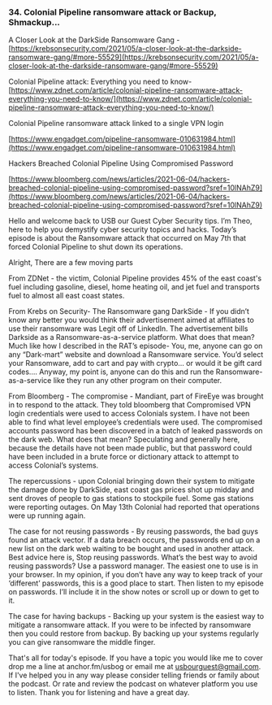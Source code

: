 ### 34. Colonial Pipeline ransomware attack or Backup, Shmackup...

  

A Closer Look at the DarkSide Ransomware Gang - [https://krebsonsecurity.com/2021/05/a-closer-look-at-the-darkside-ransomware-gang/#more-55529](https://krebsonsecurity.com/2021/05/a-closer-look-at-the-darkside-ransomware-gang/#more-55529) 

  

Colonial Pipeline attack: Everything you need to know- [https://www.zdnet.com/article/colonial-pipeline-ransomware-attack-everything-you-need-to-know/](https://www.zdnet.com/article/colonial-pipeline-ransomware-attack-everything-you-need-to-know/)

  

Colonial Pipeline ransomware attack linked to a single VPN login

[https://www.engadget.com/pipeline-ransomware-010631984.html](https://www.engadget.com/pipeline-ransomware-010631984.html) 

  

Hackers Breached Colonial Pipeline Using Compromised Password

[https://www.bloomberg.com/news/articles/2021-06-04/hackers-breached-colonial-pipeline-using-compromised-password?sref=10lNAhZ9](https://www.bloomberg.com/news/articles/2021-06-04/hackers-breached-colonial-pipeline-using-compromised-password?sref=10lNAhZ9) 

  

Hello and welcome back to USB our Guest Cyber Security tips. I’m Theo, here to help you demystify cyber security topics and hacks. Today’s episode is about the Ransomware attack that occurred on May 7th that forced Colonial Pipeline to shut down its operations.

Alright, There are a few moving parts 

From ZDNet - the victim, Colonial Pipeline provides 45% of the east coast's fuel including gasoline, diesel, home heating oil, and jet fuel and transports fuel to almost all east coast states. 

From Krebs on Security- The Ransomware gang DarkSide - If you didn’t know any better you would think their advertisement aimed at affiliates to use their ransomware was Legit off of LinkedIn. The advertisement bills Darkside as a Ransomware-as-a-service platform. What does that mean? Much like how I described in the RAT’s episode- You, me, anyone can go on any “Dark-mart” website and download a Ransomware service. You’d select your Ransomware, add to cart and pay with crypto... or would it be gift card codes…. Anyway, my point is, anyone can do this and run the Ransomware-as-a-service like they run any other program on their computer. 

From Bloomberg - The compromise - Mandiant, part of FireEye was brought in to respond to the attack. They told bloomberg that Compromised VPN login credentials were used to access Colonials system. I have not been able to find what level employee’s credentials were used. The compromised accounts password has been discovered in a batch of leaked passwords on the dark web. What does that mean? Speculating and generally here, because the details have not been made public, but that password could have been included in a brute force or dictionary attack to attempt to access Colonial’s systems. 

The repercussions - upon Colonial bringing down their system to mitigate the damage done by DarkSide, east coast gas prices shot up midday and sent droves of people to gas stations to stockpile fuel. Some gas stations were reporting outages. On May 13th Colonial had reported that operations were up running again.

The case for not reusing passwords - By reusing passwords, the bad guys found an attack vector. If a data breach occurs, the passwords end up on a new list on the dark web waiting to be bought and used in another attack. Best advice here is, Stop reusing passwords. What’s the best way to avoid reusing passwords? Use a password manager. The easiest one to use is in your browser. In my opinion, if you don’t have any way to keep track of your ‘different’ passwords, this is a good place to start. Then listen to my episode on passwords. I’ll include it in the show notes or scroll up or down to get to it.

The case for having backups - Backing up your system is the easiest way to mitigate a ransomware attack. If you were to be infected by ransomware then you could restore from backup. By backing up your systems regularly you can give ransomware the middle finger.

 That's all for today's episode. If you have a topic you would like me to cover drop me a line at anchor.fm/usbog or email me at usbourguest@gmail.com. If I've helped you in any way please consider telling friends or family about the podcast. Or rate and review the podcast on whatever platform you use to listen. Thank you for listening and have a great day.